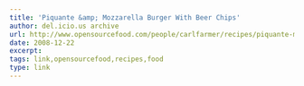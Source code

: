 ```yaml
---
title: 'Piquante &amp; Mozzarella Burger With Beer Chips'
author: del.icio.us archive
url: http://www.opensourcefood.com/people/carlfarmer/recipes/piquante-mozzarella-burger-with-beer-chips
date: 2008-12-22
excerpt: 
tags: link,opensourcefood,recipes,food
type: link
---
```

